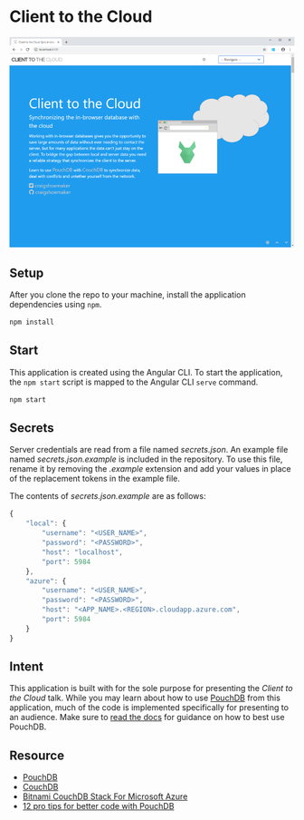 # Client to the Cloud

![Screenshot](screenshot.png)

## Setup

After you clone the repo to your machine, install the application dependencies using `npm`.

```bash
npm install
```

## Start

This application is created using the Angular CLI. To start the application, the `npm start` script is mapped to the Angular CLI `serve` command.

```bash
npm start
```

## Secrets

Server credentials are read from a file named *secrets.json*. An example file named *secrets.json.example* is included in the repository. To use this file, rename it by removing the *.example* extension and add your values in place of the replacement tokens in the example file. 

The contents of *secrets.json.example* are as follows:

```javascript
{
    "local": {
        "username": "<USER_NAME>",
        "password": "<PASSWORD>",
        "host": "localhost",
        "port": 5984
    },
    "azure": {
        "username": "<USER_NAME>",
        "password": "<PASSWORD>",
        "host": "<APP_NAME>.<REGION>.cloudapp.azure.com",
        "port": 5984
    }
}
```

## Intent

This application is built with for the sole purpose for presenting the *Client to the Cloud* talk. While you may learn about how to use [PouchDB](http://pouchdb.com) from this application, much of the code is implemented specifically for presenting to an audience. Make sure to [read the docs](https://pouchdb.com/guides/) for guidance on how to best use PouchDB.


## Resource

- [PouchDB](http://pouchdb.com)
- [CouchDB](http://couchdb.apache.org/)
- [Bitnami CouchDB Stack For Microsoft Azure](https://docs.bitnami.com/azure/infrastructure/couchdb/)
- [12 pro tips for better code with PouchDB](https://pouchdb.com/2014/06/17/12-pro-tips-for-better-code-with-pouchdb.html)